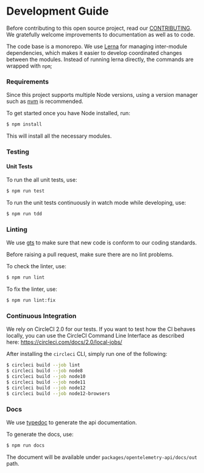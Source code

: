 # Development Guide

Before contributing to this open source project, read our [CONTRIBUTING](../CONTRIBUTING.md). We gratefully welcome improvements to documentation as well as to code.

The code base is a monorepo. We use [Lerna](https://lerna.js.org/) for managing inter-module dependencies, which makes it easier to develop coordinated changes between the modules. Instead of running lerna directly, the commands are wrapped with `npm`;

### Requirements

Since this project supports multiple Node versions, using a version
manager such as [nvm](https://github.com/creationix/nvm) is recommended.

To get started once you have Node installed, run:

```sh
$ npm install
```

This will install all the necessary modules.

### Testing

#### Unit Tests

To run the all unit tests, use:

```sh
$ npm run test
```

To run the unit tests continuously in watch mode while developing, use:

```sh
$ npm run tdd
```

### Linting

We use [gts](https://www.npmjs.com/package/gts) to make sure that new code is conform to our coding standards.

Before raising a pull request, make sure there are no lint problems.

To check the linter, use:
```sh
$ npm run lint
```

To fix the linter, use:
```sh
$ npm run lint:fix
```

### Continuous Integration

We rely on CircleCI 2.0 for our tests. If you want to test how the CI behaves
locally, you can use the CircleCI Command Line Interface as described here:
https://circleci.com/docs/2.0/local-jobs/

After installing the `circleci` CLI, simply run one of the following:

```sh
$ circleci build --job lint
$ circleci build --job node8
$ circleci build --job node10
$ circleci build --job node11
$ circleci build --job node12
$ circleci build --job node12-browsers
```

### Docs

We use [typedoc](https://www.npmjs.com/package/typedoc) to generate the api documentation.

To generate the docs, use:
```sh
$ npm run docs
```

The document will be available under `packages/opentelemetry-api/docs/out` path.
